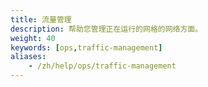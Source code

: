 ```yaml
---
title: 流量管理
description: 帮助您管理正在运行的网格的网络方面。
weight: 40
keywords: [ops,traffic-management]
aliases:
    - /zh/help/ops/traffic-management
---
```

